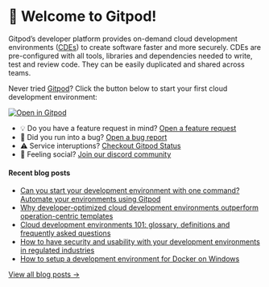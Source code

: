 # 👋 Welcome to Gitpod!

Gitpod’s developer platform provides on-demand cloud development environments ([CDEs](https://www.gitpod.io/cde)) to create software faster and more securely. CDEs are pre-configured with all tools, libraries and dependencies needed to write, test and review code. They can be easily duplicated and shared across teams.

Never tried [Gitpod](https://www.gitpod.io/)? Click the button below to start your first cloud development environment:

[![Open in Gitpod](https://gitpod.io/button/open-in-gitpod.svg)](https://gitpod.new)

* 💡 Do you have a feature request in mind? [Open a feature request](https://github.com/gitpod-io/gitpod/issues/new?assignees=&labels=&template=feature_request.md&title=)
* 🐛 Did you run into a bug? [Open a bug report](https://github.com/gitpod-io/gitpod/issues/new?assignees=&labels=bug&template=bug_report.yml)
* ⚠️ Service interuptions? [Checkout Gitpod Status](https://gitpodstatus.com/)
* 🦩 Feeling social? [Join our discord community](https://www.gitpod.io/chat)

#### Recent blog posts

<!--START_SECTION:feed-->
* [Can you start your development environment with one command? Automate your environments using Gitpod](https://www.gitpod.io/blog/automate-development-environments-with-gitpod)
* [Why developer-optimized cloud development environments outperform operation-centric templates](https://www.gitpod.io/blog/developer-optimized-cde)
* [Cloud development environments 101: glossary, definitions and frequently asked questions](https://www.gitpod.io/blog/cde-101)
* [How to have security and usability with your development environments in regulated industries](https://www.gitpod.io/blog/security-and-usability-with-your-development-environments)
* [How to setup a development environment for Docker on Windows](https://www.gitpod.io/blog/docker-on-windows)
<!--END_SECTION:feed-->

[View all blog posts &rarr;](https://www.gitpod.io/blog)
